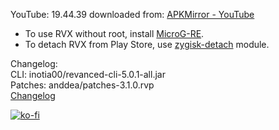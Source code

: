 YouTube: 19.44.39
downloaded from: [APKMirror - YouTube](https://www.apkmirror.com/apk/google-inc/youtube/youtube-19-44-39-release/youtube-19-44-39-android-apk-download/)  
- To use RVX without root, install [MicroG-RE](https://github.com/WSTxda/MicroG-RE/releases/latest).  
- To detach RVX from Play Store, use [zygisk-detach](https://github.com/j-hc/zygisk-detach) module.  

Changelog:  
CLI: inotia00/revanced-cli-5.0.1-all.jar  
Patches: anddea/patches-3.1.0.rvp  
[Changelog](https://github.com/anddea/revanced-patches/releases/tag/v3.1.0)  
  
[![ko-fi](https://ko-fi.com/img/githubbutton_sm.svg)](https://ko-fi.com/W7W8VRK0S)  
